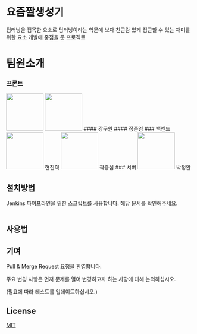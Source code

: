 # 요즘짤생성기

딥러닝을 접목한 요소로 딥러닝이라는 학문에 보다 친근감 있게 접근할 수 있는 재미를 위한 요소 개발에 중점을 둔 프로젝트 

# 팀원소개
### 프론트
<img src="/uploads/95c86ac00bb9068fbaddfde923ea99f8/goo.jpg" width="100px" height="100px">
<img src="/uploads/ba2a3448a0c37d1793d6c6ee48c57055/4.jpg" width="100px" height="100px">
#### 강구원      #### 정준영
### 백엔드
<img src="/uploads/7640898ee20c5daec513d93820395bf8/2.jpg" width="100px" height="100px"> 현진혁
<img src="/uploads/102c25d71feaf1951631d7100c99c180/3.jpg" width="100px" height="100px"> 곽충섭
### 서버
<img src="/uploads/caba213988a96f88a9509cf2d29a3b9a/5.png" width="100px" height="100px"> 박정환

## 설치방법

Jenkins 파이프라인을 위한 스크립트를 사용합니다. 해당 문서를 확인해주세요.

```bash
```

## 사용법



## 기여
Pull & Merge Request 요청을 환영합니다. 

주요 변경 사항은 먼저 문제를 열어 변경하고자 하는 사항에 대해 논의하십시오.

(필요에 따라 테스트를 업데이트하십시오.)

## License
[MIT](https://choosealicense.com/licenses/mit/)